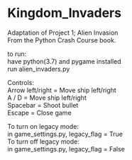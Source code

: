 # Kingdom_Invaders
Adaptation of Project 1; Alien Invasion   
From the Python Crash Course book.

to run:  
have python(3.7) and pygame installed  
run alien_invaders.py  
  
Controls:  
Arrow left/right = Move ship left/right  
A / D  = Move ship left/right  
Spacebar         = Shoot bullet   
Escape           = Close game  
    
   
 To turn on legacy mode:  
 in game_settings.py, legacy_flag = True  
 To turn off legacy mode:  
 in game_settings.py, legacy_flag = False 

